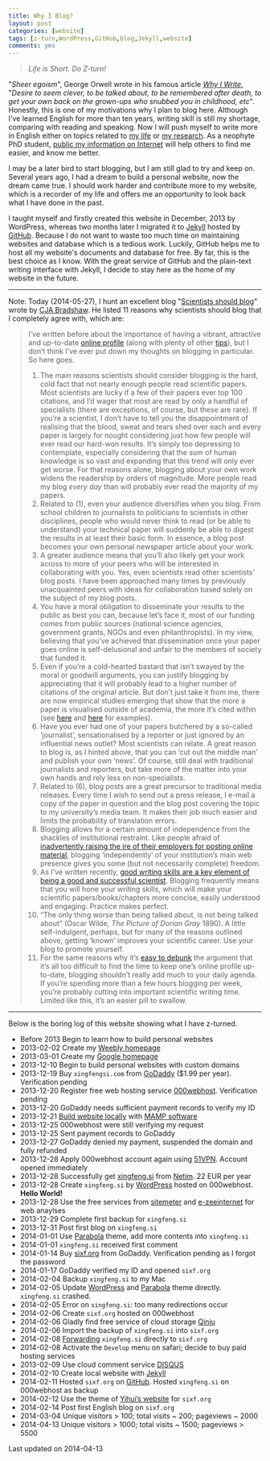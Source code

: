 ```yaml
---
title: Why I Blog?
layout: post
categories: [website]
tags: [z-turn,WordPress,GitHub,blog,Jekyll,website]
comments: yes
---
```



> *Life is Short. Do Z-turn!*

"*Sheer egoism*", George Orwell wrote in his famous article *[Why I Write](http://orwell.ru/library/essays/wiw/english/e_wiw)*, "*Desire to seem clever, to be talked about, to be remembered after death, to get your own back on the grown-ups who snubbed you in childhood, etc*". Honestly, this is one of my motivations why I plan to blog here. Although I've learned English for more than ten years, writing skill is still my shortage, comparing with reading and speaking. Now I will push myself to write more in English either on topics related to [my life](http://sixf.org/en/about) or [my research](http://sixf.org/en/vitae). As a neophyte PhD student, [public my information on Internet](http://conservationbytes.com/2013/01/31/why-every-scientist-needs-an-online-profile/) will help others to find me easier, and know me better. 

I may be a later bird to start blogging, but I am still glad to try and keep on. Several years ago, I had a dream to build a personal website, now the dream came true. I should work harder and contribute more to my website, which is a recorder of my life and offers me an opportunity to look back what I have done in the past. 

I taught myself and firstly created this website in December, 2013 by WordPress, whereas two months later I migrated it to [Jekyll](https://github.com/mojombo/jekyll) hosted by [GitHub](http://www.github.com). Because I do not want to waste too much time on maintaining websites and database which is a tedious work. Luckily, GitHub helps me to host all my website's documents and database for free. By far, this is the best choice as I know. With the great service of GitHub and the plain-text writing interface with Jekyll, I decide to stay here as the home of my website in the future.

---

Note: Today (2014-05-27), I hunt an excellent blog "[Scientists should blog](http://conservationbytes.com/2014/05/27/scientists-should-blog/)" wrote by [CJA Bradshaw](http://conservationbytes.com/corey-j-a-bradshaw/). He listed 11 reasons why scientists should blog that I completely agree with, which are:

<blockquote> <p style="text-align:left;">I&#8217;ve written before about the importance of having a vibrant, attractive and up-to-date <a title="Why every scientist needs an online profile" href="http://conservationbytes.com/2013/01/31/why-every-scientist-needs-an-online-profile/">online profile</a> (along with plenty of other <a href="http://conservationbytes.com/tips/">tips</a>), but I don&#8217;t think I&#8217;ve ever put down my thoughts on blogging in particular. So here goes.</p>
<ol>
<li style="text-align:left;">The main reasons scientists should consider blogging is the hard, cold fact that not nearly enough people read scientific papers. Most scientists are lucky if a few of their papers ever top 100 citations, and I&#8217;d wager that most are read by only a handful of specialists (there are exceptions, of course, but these are rare). If you&#8217;re a scientist, I don&#8217;t have to tell you the disappointment of realising that the blood, sweat and tears shed over each and every paper is largely for nought considering just how few people will ever read our hard-won results. It&#8217;s simply too depressing to contemplate, especially considering that the sum of human knowledge is so vast and expanding that this trend will only ever get worse. For that reasons alone, blogging about your own work widens the readership by orders of magnitude. More people read my blog <em>every day</em> than will probably ever read the majority of my papers.<span id="more-13319"></span></li>
<li style="text-align:left;">Related to (1), even your audience diversifies when you blog. From school children to journalists to politicians to scientists in other disciplines, people who would never think to read (or be able to understand) your technical paper will suddenly be able to digest the results in at least their basic form. In essence, a blog post becomes your own personal newspaper article about your work.</li>
<li style="text-align:left;">A greater audience means that you&#8217;ll also likely get your work across to more of your peers who will be interested in collaborating with you. Yes, even scientists read other scientists&#8217; blog posts. I have been approached many times by previously unacquainted peers with ideas for collaboration based solely on the subject of my blog posts.</li>
<li style="text-align:left;">You have a moral obligation to disseminate your results to the public as best you can, because let&#8217;s face it, most of our funding comes from public sources (national science agencies, government grants, NGOs and even philanthropists). In my view, believing that you&#8217;ve achieved that dissemination once your paper goes online is self-delusional and unfair to the members of society that funded it.</li>
<li style="text-align:left;">Even if you&#8217;re a cold-hearted bastard that isn&#8217;t swayed by the moral or goodwill arguments, you can justify blogging by appreciating that it will probably lead to a higher number of citations of the original article. But don&#8217;t just take it from me, there are now empirical studies emerging that show that the more a paper is visualised outside of academia, the more it&#8217;s cited within (see <a href="http://www.jmir.org/2011/4/e123/">here</a> and <a href="http://www.plosone.org/article/info%3Adoi%2F10.1371%2Fjournal.pone.0047523">here</a> for examples).</li>
<li style="text-align:left;">Have you ever had one of your papers butchered by a so-called &#8216;journalist&#8217;, sensationalised by a reporter or just ignored by an influential news outlet? Most scientists can relate. A great reason to blog is, as I hinted above, that you can &#8216;cut out the middle man&#8217; and publish your own &#8216;news&#8217;. Of course, still deal with traditional journalists and reporters, but take more of the matter into your own hands and rely less on non-specialists.</li>
<li style="text-align:left;">Related to (6), blog posts are a great precursor to traditional media releases. Every time I wish to send out a press release, I e-mail a copy of the paper in question and the blog post covering the topic to my university&#8217;s media team. It makes their job much easier and limits the probability of translation errors.</li>
<li style="text-align:left;">Blogging allows for a certain amount of independence from the shackles of institutional restraint. Like people afraid of <a title="Why every scientist needs an online profile" href="http://conservationbytes.com/2013/01/31/why-every-scientist-needs-an-online-profile/">inadvertently raising the ire of their employers for posting online material</a>, blogging &#8216;independently&#8217; of your institution&#8217;s main web presence gives you some (but not necessarily complete) freedom.</li>
<li style="text-align:left;">As I&#8217;ve written recently, <a title="School finishers and undergraduates ill-prepared for research careers" href="http://conservationbytes.com/2014/05/22/school-finishers-and-undergraduates-ill-prepared-for-research-careers/">good writing skills are a key element of being a good and successful scientist</a>. Blogging frequently means that you will hone your writing skills, which will make your scientific papers/books/chapters more concise, easily understood and engaging. Practice makes perfect.</li>
<li style="text-align:left;">&#8220;The only thing worse than being talked about, is not being talked about&#8221; (Oscar Wilde, <em>The Picture of Dorian Gray</em> 1890). A little self-indulgent, perhaps, but for many of the reasons outlined above, getting &#8216;known&#8217; improves your scientific career. Use your blog to promote yourself.</li>
<li style="text-align:left;">For the same reasons why it&#8217;s <a href="http://conservationbytes.com/2013/01/31/why-every-scientist-needs-an-online-profile/">easy to debunk</a> the argument that it&#8217;s all too difficult to find the time to keep one&#8217;s online profile up-to-date, blogging shouldn&#8217;t really add much to your daily agenda. If you&#8217;re spending more than a few hours blogging per week, you&#8217;re probably cutting into important scientific writing time. Limited like this, it&#8217;s an easier pill to swallow.</li>
</ol></blockquote>

---

Below is the boring log of this website showing what I have z-turned.
		

-	Before 2013 Begin to learn how to build personal websites
-	2013-02-02 Create my [Weebly homepage](xingfengsi.weebly.com)
-	2013-03-01 Create my [Google homepage](sites.google.com/site/xingfengsi)
-	2013-12-10 Begin to build personal websites with custom domains
-	2013-12-19 Buy `xingfengsi.com` from [GoDaddy](http://x.co/gobirder) ($1.99 per year). Verification pending
-	2013-12-20 Register free web hosting service [000webhost](http://www.000webhost.com/752844.html). Verification pending
-	2013-12-20 GoDaddy needs sufficient payment records to verify my ID 
-	2013-12-21 [Build website locally](http://codex.wordpress.org/Installing_WordPress_Locally_on_Your_Mac_With_MAMP) with [MAMP software](http://www.mamp.info/en/index.html)
-	2013-12-25 000webhost were still verifying my request
-	2013-12-25 Sent payment records to GoDaddy
-	2013-12-27 GoDaddy denied my payment, suspended the domain and fully refunded
-	2013-12-28 Apply 000webhost account again using [51VPN](http://a.wy002.com/309788). Account opened immediately
-	2013-12-28 Successfully get [xingfeng.si](http://xingfeng.si) from [Netim](http://www.netim.com). 22 EUR per year
-	2013-12-28 Create `xingfeng.si` by [WordPress](http://www.wordpress.org) hosted on 000webhost. **Hello World!**
-	2013-12-28 Use the free services from [sitemeter](http://sitemeter.com) and [e-zeeinternet](http://e-zeeinternet.com) for web anaylses
-	2013-12-29 Complete first backup for `xingfeng.si`
-	2013-12-31 Post first blog on `xingfeng.si`
-	2014-01-01 Use [Parabola](http://www.cryoutcreations.eu) theme, add more contents into `xingfeng.si`
-	2014-01-01 `xingfeng.si` received first comment
-	2014-01-14 Buy [sixf.org](http://sixf.org) from GoDaddy. Verification pending as I forgot the password
-	2014-01-17 GoDaddy verified my ID and opened `sixf.org`
-	2014-02-04 Backup `xingfeng.si` to my Mac
-	2014-02-05 Update [WordPress](http://www.wordpress.org) and [Parabola](http://www.cryoutcreations.eu) theme directly. `xingfeng.si` crashed.
-	2014-02-05 Error on `xingfeng.si`: too many redirections occur
-	2014-02-06 Create `sixf.org` hosted on 000webhost
-	2014-02-06 Gladly find free service of cloud storage [Qiniu](https://portal.qiniu.com/signup?code=iv0wl84z6mq)
-	2014-02-06 Import the backup of `xingfeng.si` into `sixf.org`
-	2014-02-08 [Forwarding](http://support.netim.com/en/wiki/Use_the_web_forwarding_service) `xingfeng.si` directly to `sixf.org`
-	2014-02-08 Activate the `Develop` menu on safari; decide to buy paid hosting services
-	2013-02-09 Use cloud comment service [DISQUS](http://www.disqus.com)
-	2014-02-10 Create local website with [Jekyll](https://github.com/mojombo/jekyll)
-	2014-02-11 Hosted `sixf.org` on [GitHub](http://www.github.com).  Hosted `xingfeng.si` on 000webhost as backup
-	2014-02-12 Use the theme of [Yihui’s website](http://yihui.name) for `sixf.org`
-	2014-02-14 Post first English blog on `sixf.org`
-	2014-03-04 Unique visitors > 100; total visits ~ 200; pageviews ~ 2000
-	2014-04-13 Unique visitors > 1000; total visits ~ 1500; pageviews > 5500


Last updated on 2014-04-13




